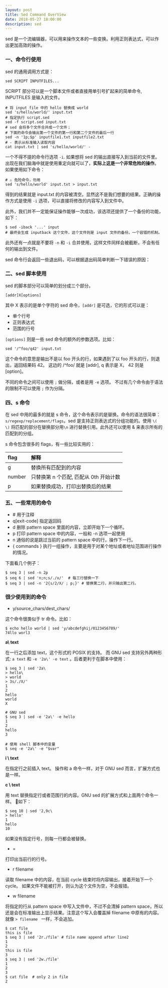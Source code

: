 ```yaml
---
layout: post
title: Sed Command OverView
date: 2018-05-27 18:00:00
description: sed
---
```


sed 是一个流编辑器，可以用来操作文本的一些变换。利用正则表达式，可以作出更加高效的操作。

### 一、命令行使用

sed 的通用调用方式是：

```shell
sed SCRIPT INPUTFILES...
```

SCRIPT 部分可以是一个脚本文件或者直接用单引号扩起来的简单命令, INPUTFILES 是输入的文件。

```shell
# 将 input file 中的 hello 替换成 world
sed 's/hello/world/' input.txt 
# 指定执行 script.sed
sed -f script.sed input.txt
# sed 会将多个文件合并成一个文件；
# 下面的命令会输出第一个文件的第一行和第二个文件的最后一行
sed -n '1p;$p' inputfile1.txt inputfile2.txt
# - 表示从标准输入读取内容
cat input.txt | sed 's/hello/world/' - 
```

一个不得不提的命令行选项 `-i`. 如果想将 sed 的输出直接写入到当前的文件里。出现在我们脑海中就是使用重定向就可以了，**实际上这是一个非常危险的操作**。 如果使用如下命令：

```shell
# ⚠️ 危险命令，勿用
sed 's/hello/world' input.txt > input.txt
```

得到的结果就是 input.txt 的内容被清空。显然这不是我们想要的结果。正确的操作方式是使用 `-i` 选项，可以直接将修改的内容写入到文件中。

此外，我们并不一定能保证操作能够一次成功，该选项还提供了一个备份的功能，如下：

```shell
$ sed -iback '...' input
# 最终会生成 inputback 这个文件，这个文件则是 input 文件的备份。一个容错的机制。
```

此外还有一点就是不要将 `-n` 和 `-i` 合并使用，这样文件同样会被截断，不会有任何的输出到文件。

sed 命令行会返回一些退出码，可以根据退出码简单判断一下错误的原因：


### 二、sed 脚本使用

sed 的脚本部分可以简单的划分成三个部分。

```shell
[addr]X[options]
```

其中 X 表示的是单个字符的 sed 命令，`[addr]` 是可选，它的形式可以是：

+ 单个行号
+ 正则表达式
+ 范围的行号

`[options]` 则是一些 sed 命令的额外的参数选项。比如：

```shell
sed '/^foo/q42' input.txt
```

这个命令的意思是输出不是以 foo 开头的行，如果遇到了以 foo 开头的行，则退出，返回结果码 42。 这边的 /^foo/ 就是 [addr], q 表示是 X， 42 则是 [option]。

不同的命令之间可以使用 `;` 做分隔，或者是用 `-e` 选项。 不过有几个命令由于语法的限制不可以使用 `;` 作为分隔。

### 四、s 命令
在 sed 中用的最多的就是 s 命令，这个命令表示的是替换。命令的语法很简单：`s/regexp/replacement/flags`。sed 是支持正则表达式的分组功能的。使用 `\( \)` 将匹配的部分在替换部分用`\n` 进行替换引用。此外还可以使用 & 来表示所有的匹配到的分组。

s 命令包含很多的 flags，有一些比较实用的：

|  flag       |  解释         |
|:-------------|:------------------|
| g | 替换所有匹配到的内容 |
| number | 只替换第 n 个匹配, 匹配从 0th 开始计数|
| p | 如果替换成功，打印出替换后的结果|


### 五、一些常用的命令

+ \#  用于注释
+ q[exit-code] 指定返回码
+ d 删除 pattern space 里面的内容，立即开始下一个循环。
+ p 打印 pattern space 中的内容，一般和 -n 选项一起使用
+ n 通俗的说是跳过当前的 pattern space 中的行，操作下一行。
+ { commands } 执行一组操作，主要是用于对某个地址或者地址范围进行操作的情况。

下面看几个例子：

```shell
$ seq 3 | sed -n 2p
$ seq 6 | sed 'n;n;s/./x/'  # 每三行替换一下
$ seq 3 | sed -n '2{s/2/X/ ; p;}' # 替换第二行，并只输出第二行。
```

### 很少使用到的命令

+ y/source_chars/dest_chars/
 
这个命令很类似于 tr 命令。比如：

```shell
$ echo hello world | sed 'y/abcdefghij/0123456789/'
74llo worl3
```

**a\\
text**

在一行之后添加 text，这个形式的 POSIX 的支持。 而 GNU sed 支持另外两种形式: `a text` 和 `-e '2a\' -e text` 。后者更利于在脚本中使用：

```shell
$ seq 3 | sed '2a\
> hello\
> world
> 3s/./X/'
1
2
hello
world
X

# GNU sed
$ seq 3 | sed -e '2a\' -e hello
1
2
hello
3

# 使用 shell 脚本中的变量
$ seq -e '2a\' -e "$var"
```


**i \\
text**

在指定行之前插入 text。 操作和 a 命令一样，对于 GNU sed 而言，扩展方式也是一样。

**c \\
text**

用 text 替换指定行或者范围行的内容。GNU sed 的扩展方式和上面两个命令一样。 🌰如下：

```shell
$ seq 10 | sed '2,9c\
> hello'
1
hello
10
```

如果没有指定行号，则每一行都会被替换。

+ =

打印出当前行的行号。

+ r filename

读取 filename 中的内容，在当前 cycle 结束时将内容输出，接着开始下一个 cycle。 如果文件不能被打开，则认为这个文件为空，不会报错。

+ w filename

将指定的行从 pattern space 中写入文件中，不过不会清掉 pattern space，所以还是会在标准输出上显示结果。注意这个写入会覆盖掉 filename 中原有的内容。就像 `> filename ` 一样，不会追加。

```shell
$ cat file
this is file
$ seq 3 | sed '2r./file' # file name append after line2
1
2
this is file
3
$ seq 3 | sed '2w./file' 
1
2
3
$ cat file  # only 2 in file
2
```


